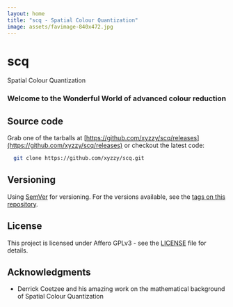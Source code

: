 ```yaml
---
layout: home
title: "scq - Spatial Colour Quantization"
image: assets/favimage-840x472.jpg
---
```


# scq

Spatial Colour Quantization

### Welcome to the Wonderful World of advanced colour reduction

## Source code

Grab one of the tarballs at [https://github.com/xyzzy/scq/releases](https://github.com/xyzzy/scq/releases) or checkout the latest code:

```sh
  git clone https://github.com/xyzzy/scq.git
```

## Versioning

Using [SemVer](http://semver.org/) for versioning. For the versions available, see the [tags on this repository](https://github.com/xyzzy/scq/tags).

## License

This project is licensed under Affero GPLv3 - see the [LICENSE](LICENSE) file for details.

## Acknowledgments

 - Derrick Coetzee and his amazing work on the mathematical background of Spatial Colour Quantization